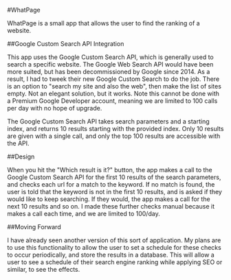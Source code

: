 #WhatPage

WhatPage is a small app that allows the user to find the ranking of a website.

##Google Custom Search API Integration

This app uses the Google Custom Search API, which is generally used to search a specific website.  The Google Web Search API would have been more suited, but has been decommissioned by Google since 2014.  As a result, I had to tweek their new Google Custom Search to do the job.  There is an option to "search my site and also the web", then make the list of sites empty.  Not an elegant solution, but it works.  Note this cannot be done with a Premium Google Developer account, meaning we are limited to 100 calls per day with no hope of upgrade.

The Google Custom Search API takes search parameters and a starting index, and returns 10 results starting with the provided index.  Only 10 results are given with a single call, and only the top 100 results are accessible with the API.

##Design

When you hit the "Which result is it?" button, the app makes a call to the Google Custom Search API for the first 10 results of the search parameters, and checks each url for a match to the keyword.  If no match is found, the user is told that the keyword is not in the first 10 results, and is asked if they would like to keep searching.  If they would, the app makes a call for the next 10 results and so on.  I made these further checks manual because it makes a call each time, and we are limited to 100/day.

##Moving Forward

I have already seen another version of this sort of application.  My plans are to use this functionality to allow the user to set a schedule for these checks to occur periodically, and store the results in a database.  This will allow a user to see a schedule of their search engine ranking while applying SEO or similar, to see the effects.
